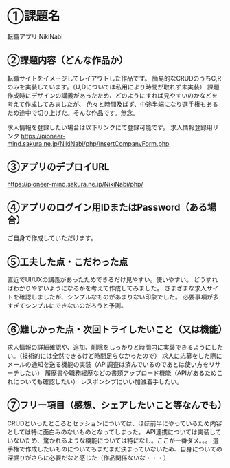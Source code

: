 # ①課題名
転職アプリ NikiNabi

## ②課題内容（どんな作品か）
転職サイトをイメージしてレイアウトした作品です。
簡易的なCRUDのうちC,Rのみを実装しています。（U,Dについては私用により時間が取れず未実装）
課題作成時にデザインの講義があったため、どのようにすれば見やすいのかなどを考えて作成してみましたが、
色々と時間及ばず、中途半端になり選手権もあるため途中で切り上げた。そんな作品です。無念。


求人情報を登録したい場合は以下リンクにて登録可能です。
求人情報登録用リンク
https://pioneer-mind.sakura.ne.jp/NikiNabi/php/insertCompanyForm.php

## ③アプリのデプロイURL
https://pioneer-mind.sakura.ne.jp/NikiNabi/php/

## ④アプリのログイン用IDまたはPassword（ある場合）
ご自身で作成していただけます。

## ⑤工夫した点・こだわった点
直近でUI/UXの講義があったためできるだけ見やすい。使いやすい。
どうすればわかりやすいようになるかを考えて作成してみました。
さまざまな求人サイトを確認しましたが、シンプルなものがあまりない印象でした。
必要事項が多すぎてシンプルにできないのだろうと予測。

## ⑥難しかった点・次回トライしたいこと（又は機能）
求人情報の詳細確認や、追加、削除をしっかりと時間内に実装できるようにしたい。（技術的には全然できるけど時間足らなかったので）
求人に応募をした際にメールの通知を送る機能の実装（API調査は済んでいるのであとは使い方をリサーチしたい）
履歴書や職務経歴などの書類アップロード機能（APIがあるためこれについても確認したい）
レスポンシブにいい加減着手したい。

## ⑦フリー項目（感想、シェアしたいこと等なんでも）
CRUDといったところとセッションについては、ほぼ前半にやっているため内容としては特に面白みのないものとなってしまった。
API連携については実装していないため、驚かれるような機能については特になし。ここが一番ダメ。。。
選手権で作成したいものについてもまだまだ決まっていないため、自身についての深掘りがさらに必要だなと感じた（作品関係ないな・・・）
